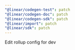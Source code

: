 ```yaml
---
"@linear/codegen-test": patch
"@linear/codegen-doc": patch
"@linear/codegen-sdk": patch
"@linear/import": patch
"@linear/sdk": patch
---
```


Edit rollup config for dev
